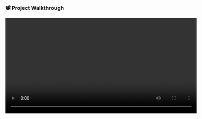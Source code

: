 <h3>📽️ Project Walkthrough</h3>
<video controls width="600">
  <source src="video/story-walkthrough-compressed.mp4" type="video/mp4">
  Your browser does not support the video tag.
</video>
